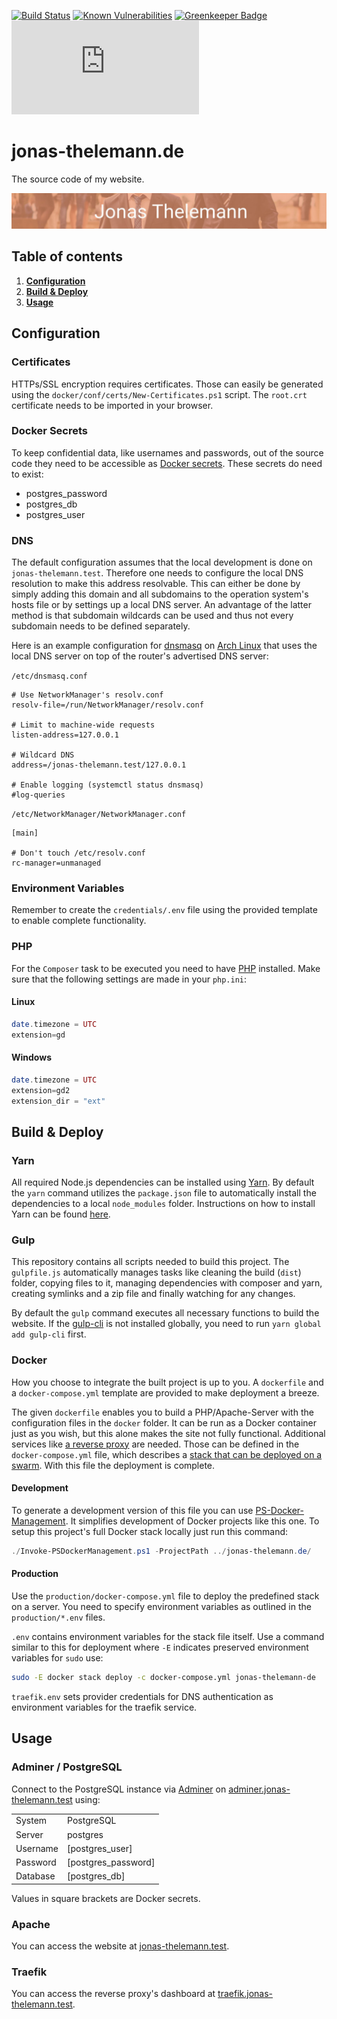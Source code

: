 [![Build Status](https://travis-ci.org/Dargmuesli/jonas-thelemann.de.svg?branch=master)](https://travis-ci.org/Dargmuesli/jonas-thelemann.de)
[![Known Vulnerabilities](https://snyk.io/test/github/dargmuesli/jonas-thelemann.de/badge.svg)](https://snyk.io/test/github/dargmuesli/jonas-thelemann.de)
[![Greenkeeper Badge](https://badges.greenkeeper.io/Dargmuesli/jonas-thelemann.de.svg)](https://greenkeeper.io/)
[![Website Uptime Monitoring](https://app.statuscake.com/button/index.php?Track=BkiZnQ1xpj&Days=1000&Design=3)](https://www.statuscake.com)

# jonas-thelemann.de

The source code of my website.

![Welcome](images/welcome.jpg "Welcome to my website")

## Table of contents
1. **[Configuration](#Configuration)**
1. **[Build & Deploy](#Build-Deploy)**
1. **[Usage](#Usage)**

<a name="Configuration"></a>

## Configuration

### Certificates
HTTPs/SSL encryption requires certificates. Those can easily be generated using the `docker/conf/certs/New-Certificates.ps1` script. The `root.crt` certificate needs to be imported in your browser.

### Docker Secrets
To keep confidential data, like usernames and passwords, out of the source code they need to be accessible as [Docker secrets](https://docs.docker.com/engine/swarm/secrets/). These secrets do need to exist:
- postgres_password
- postgres_db
- postgres_user

### DNS
The default configuration assumes that the local development is done on `jonas-thelemann.test`. Therefore one needs to configure the local DNS resolution to make this address resolvable. This can either be done by simply adding this domain and all subdomains to the operation system's hosts file or by settings up a local DNS server. An advantage of the latter method is that subdomain wildcards can be used and thus not every subdomain needs to be defined separately.

Here is an example configuration for [dnsmasq](https://en.wikipedia.org/wiki/Dnsmasq) on [Arch Linux](https://www.archlinux.org/) that uses the local DNS server on top of the router's advertised DNS server:

`/etc/dnsmasq.conf`
```Conf
# Use NetworkManager's resolv.conf
resolv-file=/run/NetworkManager/resolv.conf

# Limit to machine-wide requests
listen-address=127.0.0.1

# Wildcard DNS
address=/jonas-thelemann.test/127.0.0.1

# Enable logging (systemctl status dnsmasq)
#log-queries
```

`/etc/NetworkManager/NetworkManager.conf`
```Conf
[main]

# Don't touch /etc/resolv.conf
rc-manager=unmanaged
```

### Environment Variables
Remember to create the `credentials/.env` file using the provided template to enable complete functionality.

### PHP
For the `Composer` task to be executed you need to have [PHP](http://php.net/) installed. Make sure that the following settings are made in your `php.ini`:

#### Linux

```PHP
date.timezone = UTC
extension=gd
```

#### Windows

```PHP
date.timezone = UTC
extension=gd2
extension_dir = "ext"
```

<a name="Build-Deploy"></a>

## Build & Deploy

### Yarn

All required Node.js dependencies can be installed using [Yarn](https://yarnpkg.com/). By default the `yarn` command utilizes the `package.json` file to automatically install the dependencies to a local `node_modules` folder. Instructions on how to install Yarn can be found [here](https://yarnpkg.com/lang/en/docs/install/).

### Gulp

This repository contains all scripts needed to build this project. The `gulpfile.js` automatically manages tasks like cleaning the build (`dist`) folder, copying files to it, managing dependencies with composer and yarn, creating symlinks and a zip file and finally watching for any changes.

By default the `gulp` command executes all necessary functions to build the website. If the [gulp-cli](https://yarnpkg.com/en/package/gulp-cli) is not installed globally, you need to run `yarn global add gulp-cli` first.

### Docker

How you choose to integrate the built project is up to you. A `dockerfile` and a `docker-compose.yml` template are provided to make deployment a breeze.

The given `dockerfile` enables you to build a PHP/Apache-Server with the configuration files in the `docker` folder. It can be run as a Docker container just as you wish, but this alone makes the site not fully functional. Additional services like [a reverse proxy](https://traefik.io/) are needed. Those can be defined in the `docker-compose.yml` file, which describes a [stack that can be deployed on a swarm](https://docs.docker.com/engine/reference/commandline/stack_deploy/). With this file the deployment is complete.

#### Development

To generate a development version of this file you can use [PS-Docker-Management](https://github.com/dargmuesli/ps-docker-management). It simplifies development of Docker projects like this one. To setup this project's full Docker stack locally just run this command:

```PowerShell
./Invoke-PSDockerManagement.ps1 -ProjectPath ../jonas-thelemann.de/
```

#### Production

Use the `production/docker-compose.yml` file to deploy the predefined stack on a server. You need to specify environment variables as outlined in the `production/*.env` files.

`.env` contains environment variables for the stack file itself. Use a command similar to this for deployment where `-E` indicates preserved environment variables for `sudo` use:

```Bash
sudo -E docker stack deploy -c docker-compose.yml jonas-thelemann-de
```

`traefik.env` sets provider credentials for DNS authentication as environment variables for the traefik service.

<a name="Usage"></a>

## Usage

### Adminer / PostgreSQL

Connect to the PostgreSQL instance via [Adminer](https://www.adminer.org/) on [adminer.jonas-thelemann.test](https://adminer.jonas-thelemann.test) using:

|          |                     |
| -------- | ------------------- |
| System   | PostgreSQL          |
| Server   | postgres            |
| Username | [postgres_user]     |
| Password | [postgres_password] |
| Database | [postgres_db]       |

Values in square brackets are Docker secrets.

### Apache

You can access the website at [jonas-thelemann.test](https://jonas-thelemann.test).

### Traefik

You can access the reverse proxy's dashboard at [traefik.jonas-thelemann.test](https://traefik.jonas-thelemann.test).
